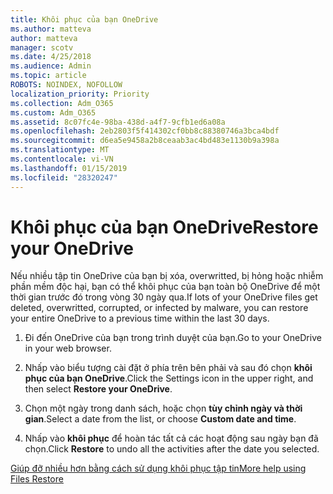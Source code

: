 ```yaml
---
title: Khôi phục của bạn OneDrive
ms.author: matteva
author: matteva
manager: scotv
ms.date: 4/25/2018
ms.audience: Admin
ms.topic: article
ROBOTS: NOINDEX, NOFOLLOW
localization_priority: Priority
ms.collection: Adm_O365
ms.custom: Adm_O365
ms.assetid: 8c07fc4e-98ba-438d-a4f7-9cfb1ed6a08a
ms.openlocfilehash: 2eb2803f5f414302cf0bb8c88380746a3bca4bdf
ms.sourcegitcommit: d6ea5e9458a2b8ceaab3ac4bd483e1130b9a398a
ms.translationtype: MT
ms.contentlocale: vi-VN
ms.lasthandoff: 01/15/2019
ms.locfileid: "28320247"
---
```

# <a name="restore-your-onedrive"></a><span data-ttu-id="36227-102">Khôi phục của bạn OneDrive</span><span class="sxs-lookup"><span data-stu-id="36227-102">Restore your OneDrive</span></span>

<span data-ttu-id="36227-103">Nếu nhiều tập tin OneDrive của bạn bị xóa, overwritted, bị hỏng hoặc nhiễm phần mềm độc hại, bạn có thể khôi phục của bạn toàn bộ OneDrive để một thời gian trước đó trong vòng 30 ngày qua.</span><span class="sxs-lookup"><span data-stu-id="36227-103">If lots of your OneDrive files get deleted, overwritted, corrupted, or infected by malware, you can restore your entire OneDrive to a previous time within the last 30 days.</span></span>
  
1. <span data-ttu-id="36227-104">Đi đến OneDrive của bạn trong trình duyệt của bạn.</span><span class="sxs-lookup"><span data-stu-id="36227-104">Go to your OneDrive in your web browser.</span></span>
    
2. <span data-ttu-id="36227-105">Nhấp vào biểu tượng cài đặt ở phía trên bên phải và sau đó chọn **khôi phục của bạn OneDrive**.</span><span class="sxs-lookup"><span data-stu-id="36227-105">Click the Settings icon in the upper right, and then select **Restore your OneDrive**.</span></span>
    
3. <span data-ttu-id="36227-106">Chọn một ngày trong danh sách, hoặc chọn **tùy chỉnh ngày và thời gian**.</span><span class="sxs-lookup"><span data-stu-id="36227-106">Select a date from the list, or choose **Custom date and time**.</span></span>
    
4. <span data-ttu-id="36227-107">Nhấp vào **khôi phục** để hoàn tác tất cả các hoạt động sau ngày bạn đã chọn.</span><span class="sxs-lookup"><span data-stu-id="36227-107">Click **Restore** to undo all the activities after the date you selected.</span></span> 
    
[<span data-ttu-id="36227-108">Giúp đỡ nhiều hơn bằng cách sử dụng khôi phục tập tin</span><span class="sxs-lookup"><span data-stu-id="36227-108">More help using Files Restore</span></span>](https://go.microsoft.com/fwlink/?linkid=872874)
  

